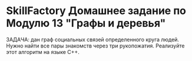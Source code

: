 # SkillFactory Домашнее задание по Модулю 13 "Графы и деревья" 

ЗАДАЧА: дан граф социальных связей определенного круга людей. Нужно найти все пары знакомств через три рукопожатия. Реализуйте этот алгоритм на языке C++. 
